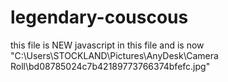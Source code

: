 # legendary-couscous
this file is NEW 
javascript in this file 
and is now
"C:\Users\STOCKLAND\Pictures\AnyDesk\Camera Roll\bd08785024c7b42189773766374bfefc.jpg"
